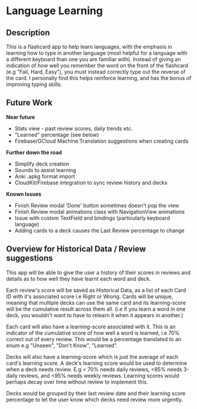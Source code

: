 # Language Learning

## Description

This is a flashcard app to help learn languages, with the emphasis in learning how to type in another language (most helpful for a language with a different keyboard than one you are familiar with). Instead of giving an indication of how well you remember the word on the front of the flashcard (e.g "Fail, Hard, Easy"), you must instead correctly type out the reverse of the card. I personally find this helps reinforce learning, and has the bonus of improving typing skills.

## Future Work
**Near future**
- Stats view - past review scores, daily trends etc.
- "Learned" percentage (see below)
- Firebase/GCloud Machine Translation suggestions when creating cards

**Further down the road**
- Simplify deck creation
- Sounds to assist learning
- Anki .apkg format import
- CloudKit/Firebase integration to sync review history and decks

**Known Issues**
- Finish Review modal 'Done' button sometimes doesn't pop the view
- Finish Review modal animations class with NavigationView animations
- Issue with custom TextField and bindings (particularly keyboard language)
- Adding cards to a deck causes the Last Review percentage to change


## Overview for Historical Data / Review suggestions

This app will be able to give the user a history of their scores in reviews and details as to how well they have learnt each word and deck.

Each review's score will be saved as Historical Data, as a list of each Card ID with it's associated score i.e Right or Wrong. Cards will be unique, meaning that multiple decks can use the same card and its learning-score will be the cumulative result across them all. (i.e if you learn a word in one deck, you wouldn't want to have to relearn it when it appears in another.)

Each card will also have a learning-score associated with it. This is an indicator of the cumulative score of how well a word is learned, i.e 70% correct out of every review. This would be a percentage translated to an enum e.g "Unseen", "Don't Know", "Learned".

Decks will also have a learning-score which is just the average of each card's learning score. A deck's learning score would be used to determine when a deck needs review. E.g < 70% needs daily reviews, <85% needs 3-daily reviews, and <95% needs weekly reviews. Learning scores would perhaps decay over time without review to implement this.

Decks would be grouped by their last review date and their learning score percentage to let the user know which decks need review more urgently.
